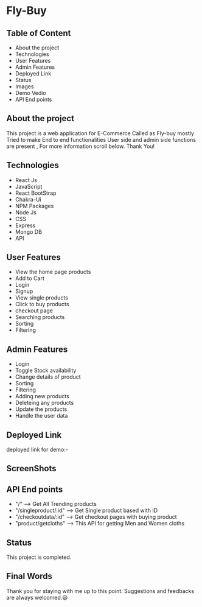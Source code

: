 # Fly-Buy


## Table of Content

- About the project
- Technologies
- User Features
- Admin Features
- Deployed Link
- Status 
- Images 
- Demo Vedio
- API End points


## About the project

This project is a web application for E-Commerce Called as Fly-buy mostly Tried to make End to end functionalities User side and admin side functions are present , For more information scroll below. Thank You!

## Technologies

- React Js
- JavaScript
- React BootStrap
- Chakra-Ui
- NPM Packages
- Node Js
- CSS
- Express
- Mongo DB
- API


## User Features

- View the home page products 
- Add to Cart
- Login 
- Signup 
- View single products
- Click to buy products
- checkout page
- Searching products
- Sorting
- Filtering

## Admin Features

- Login
- Toggle Stock availability
- Change details of product
- Sorting
- Filtering
- Adding new products
- Deleteing any products 
- Update the products
- Handle the user data



## Deployed Link

deployed link for demo:- 



## ScreenShots

## API End points

- "/" --> Get All Trending products
- "/singleproduct/:id" --> Get Single product based with ID
- "/checkoutdata/:id" --> Get checkout pages with buying product
- "product/getcloths" --> This API for getting  Men and Women  cloths
 



## Status

This project is completed. 
## Final Words

Thank you for staying with me up to this point. Suggestions and feedbacks are always welcomed.😃
